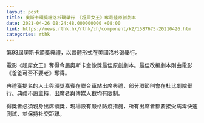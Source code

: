 ```yaml
---
layout: post
title: 奧斯卡頒獎禮洛杉磯舉行　《超犀女王》奪最佳原創劇本
date: 2021-04-26 08:24:48.000000000 +08:00
link: https://news.rthk.hk/rthk/ch/component/k2/1587675-20210426.htm
categories: rthk
---
```


第93屆奧斯卡頒獎典禮，以實體形式在美國洛杉磯舉行。

電影《超犀女王》奪得今屆奧斯卡金像獎最佳原創劇本。最佳改編劇本則由電影《爸爸可否不要老》奪得。

典禮獲提名的人士與頒獎嘉賓在聯合車站出席典禮，部分環節則會在杜比劇院舉行。典禮不設主持，出席者與傳媒人數均有限制。

得獎者必須親身出席領獎，現場設有嚴格防疫措施，所有出席者都要接受病毒快速測試，並保持社交距離。
